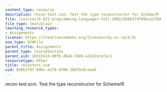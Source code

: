 ```yaml
---
content_type: resource
description: recon-test.scm. Test the type reconstructor for Scheme/R
file: /courses/6-821-programming-languages-fall-2002/850b1f9f09bce270df0020d79c0caaa6_recontest.scm
file_type: text/plain
learning_resource_types:
- Assignments
license: https://creativecommons.org/licenses/by-nc-sa/4.0/
ocw_type: OCWFile
parent_title: Assignments
parent_type: CourseSection
parent_uid: 1651341d-d0fb-d6a6-7489-a2a52dcafac1
resourcetype: Other
title: recontest.scm
uid: 850b1f9f-09bc-e270-df00-20d79c0caaa6
---
```

recon-test.scm. Test the type reconstructor for Scheme/R